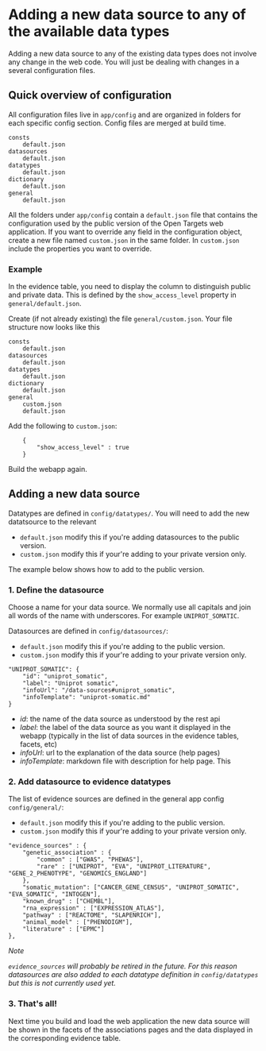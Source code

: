 # Adding a new data source to any of the available data types

Adding a new data source to any of the existing data types does not involve any change in the web code. You will just be dealing with changes in a several configuration files.

## Quick overview of configuration

All configuration files live in `app/config` and are organized in folders for each specific config section. Config files are merged at build time.

```
consts
    default.json
datasources
    default.json
datatypes
    default.json
dictionary
    default.json
general
    default.json
```
All the folders under `app/config` contain a `default.json` file that contains the configuration used by the public version of the Open Targets web application.
If you want to override any field in the configuration object, create a new file named `custom.json` in the same folder. In `custom.json` include the properties you want to override.

### Example

In the evidence table, you need to display the column to distinguish public and private data. This is defined by the `show_access_level` property in `general/default.json`.

Create (if not already existing) the file `general/custom.json`.
Your file structure now looks like this
```
consts
    default.json
datasources
    default.json
datatypes
    default.json
dictionary
    default.json
general
    custom.json
    default.json
```
Add the following to `custom.json`:

```
    {
        "show_access_level" : true
    }
```
Build the webapp again.

## Adding a new data source

Datatypes are defined in `config/datatypes/`. You will need to add the new datatsource to the relevant 
* `default.json` modify this if you're adding datasources to the public version.
* `custom.json` modify this if your're adding to your private version only.

The example below shows how to add to the public version.

### 1. Define the datasource

Choose a name for your data source. We normally use all capitals and join all words of the name with underscores. For example `UNIPROT_SOMATIC`.

Datasources are defined in `config/datasources/`:
* `default.json` modify this if you're adding to the public version.
* `custom.json` modify this if your're adding to your private version only.

```
"UNIPROT_SOMATIC": {
    "id": "uniprot_somatic",
    "label": "Uniprot somatic",
    "infoUrl": "/data-sources#uniprot_somatic",
    "infoTemplate": "uniprot-somatic.md"
}
```
* *id*: the name of the data source as understood by the rest api
* *label*: the label of the data source as you want it displayed in the webapp (typically in the list of data sources in the evidence tables, facets, etc)
* *infoUrl*: url to the explanation of the data source (help pages)
* *infoTemplate*: markdown file with description for help page. This

### 2. Add datasource to evidence datatypes

The list of evidence sources are defined in the general app config `config/general/`:
* `default.json` modify this if you're adding to the public version.
* `custom.json` modify this if your're adding to your private version only.
```
"evidence_sources" : {
    "genetic_association" : {
        "common" : ["GWAS", "PHEWAS"],
        "rare" : ["UNIPROT", "EVA", "UNIPROT_LITERATURE", "GENE_2_PHENOTYPE", "GENOMICS_ENGLAND"]
    },
    "somatic_mutation": ["CANCER_GENE_CENSUS", "UNIPROT_SOMATIC", "EVA_SOMATIC", "INTOGEN"],
    "known_drug" : ["CHEMBL"],
    "rna_expression" : ["EXPRESSION_ATLAS"],
    "pathway" : ["REACTOME", "SLAPENRICH"],
    "animal_model" : ["PHENODIGM"],
    "literature" : ["EPMC"]
},
```
*Note*

*`evidence_sources` will probably be retired in the future. For this reason datasources are also added to each datatype definition in `config/datatypes` but this is not currently used yet.*

### 3. That's all!

Next time you build and load the web application the new data source will be shown in the facets of the associations pages and the data displayed in the corresponding evidence table.
